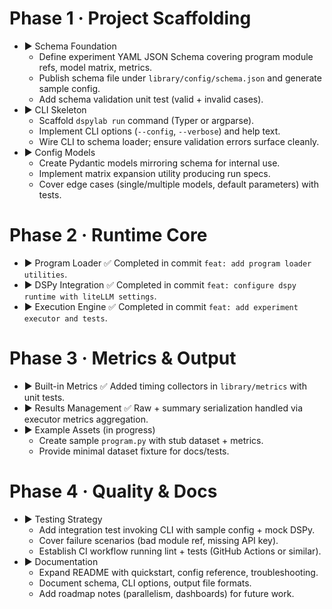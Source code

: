 # Phase 1 · Project Scaffolding

- ▶ Schema Foundation
  - Define experiment YAML JSON Schema covering program module refs, model matrix, metrics.
  - Publish schema file under `library/config/schema.json` and generate sample config.
  - Add schema validation unit test (valid + invalid cases).
- ▶ CLI Skeleton
  - Scaffold `dspylab run` command (Typer or argparse).
  - Implement CLI options (`--config`, `--verbose`) and help text.
  - Wire CLI to schema loader; ensure validation errors surface cleanly.
- ▶ Config Models
  - Create Pydantic models mirroring schema for internal use.
  - Implement matrix expansion utility producing run specs.
  - Cover edge cases (single/multiple models, default parameters) with tests.

# Phase 2 · Runtime Core

- ▶ Program Loader ✅ Completed in commit `feat: add program loader utilities`.
- ▶ DSPy Integration ✅ Completed in commit `feat: configure dspy runtime with liteLLM settings`.
- ▶ Execution Engine ✅ Completed in commit `feat: add experiment executor and tests`.

# Phase 3 · Metrics & Output

- ▶ Built-in Metrics ✅ Added timing collectors in `library/metrics` with unit tests.
- ▶ Results Management ✅ Raw + summary serialization handled via executor metrics aggregation.
- ▶ Example Assets (in progress)
  - Create sample `program.py` with stub dataset + metrics.
  - Provide minimal dataset fixture for docs/tests.

# Phase 4 · Quality & Docs

- ▶ Testing Strategy
  - Add integration test invoking CLI with sample config + mock DSPy.
  - Cover failure scenarios (bad module ref, missing API key).
  - Establish CI workflow running lint + tests (GitHub Actions or similar).
- ▶ Documentation
  - Expand README with quickstart, config reference, troubleshooting.
  - Document schema, CLI options, output file formats.
  - Add roadmap notes (parallelism, dashboards) for future work.


